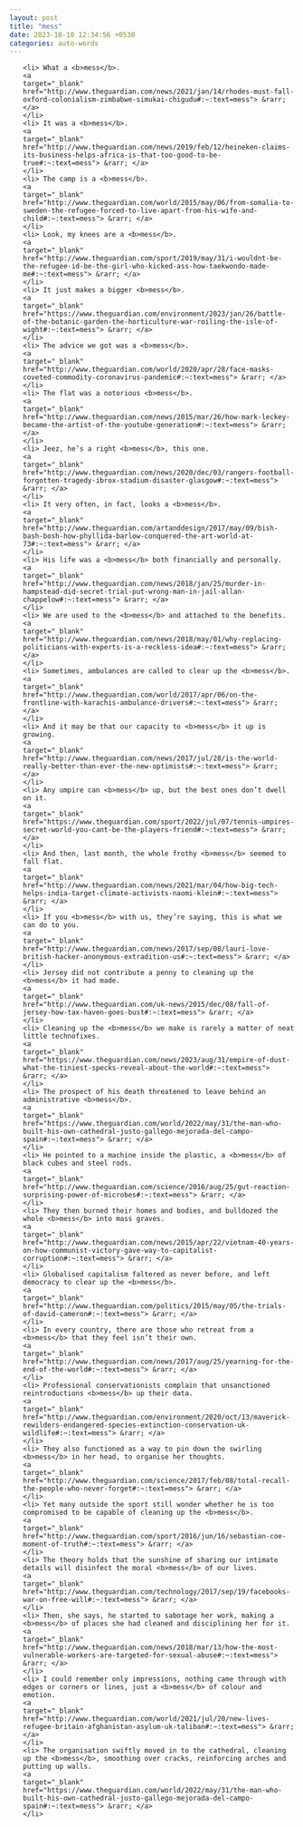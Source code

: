 ```yaml
---
layout: post
title: "mess"
date: 2023-10-10 12:34:56 +0530
categories: auto-words
---
```

<ol>

    <li> What a <b>mess</b>.
    <a 
    target="_blank" 
    href="http://www.theguardian.com/news/2021/jan/14/rhodes-must-fall-oxford-colonialism-zimbabwe-simukai-chigudu#:~:text=mess"> &rarr; </a>
    </li>
    <li> It was a <b>mess</b>.
    <a 
    target="_blank" 
    href="http://www.theguardian.com/news/2019/feb/12/heineken-claims-its-business-helps-africa-is-that-too-good-to-be-true#:~:text=mess"> &rarr; </a>
    </li>
    <li> The camp is a <b>mess</b>.
    <a 
    target="_blank" 
    href="http://www.theguardian.com/world/2015/may/06/from-somalia-to-sweden-the-refugee-forced-to-live-apart-from-his-wife-and-child#:~:text=mess"> &rarr; </a>
    </li>
    <li> Look, my knees are a <b>mess</b>.
    <a 
    target="_blank" 
    href="http://www.theguardian.com/sport/2019/may/31/i-wouldnt-be-the-refugee-id-be-the-girl-who-kicked-ass-how-taekwondo-made-me#:~:text=mess"> &rarr; </a>
    </li>
    <li> It just makes a bigger <b>mess</b>.
    <a 
    target="_blank" 
    href="https://www.theguardian.com/environment/2023/jan/26/battle-of-the-botanic-garden-the-horticulture-war-roiling-the-isle-of-wight#:~:text=mess"> &rarr; </a>
    </li>
    <li> The advice we got was a <b>mess</b>.
    <a 
    target="_blank" 
    href="http://www.theguardian.com/world/2020/apr/28/face-masks-coveted-commodity-coronavirus-pandemic#:~:text=mess"> &rarr; </a>
    </li>
    <li> The flat was a notorious <b>mess</b>.
    <a 
    target="_blank" 
    href="http://www.theguardian.com/news/2015/mar/26/how-mark-leckey-became-the-artist-of-the-youtube-generation#:~:text=mess"> &rarr; </a>
    </li>
    <li> Jeez, he’s a right <b>mess</b>, this one.
    <a 
    target="_blank" 
    href="http://www.theguardian.com/news/2020/dec/03/rangers-football-forgotten-tragedy-ibrox-stadium-disaster-glasgow#:~:text=mess"> &rarr; </a>
    </li>
    <li> It very often, in fact, looks a <b>mess</b>.
    <a 
    target="_blank" 
    href="http://www.theguardian.com/artanddesign/2017/may/09/bish-bash-bosh-how-phyllida-barlow-conquered-the-art-world-at-73#:~:text=mess"> &rarr; </a>
    </li>
    <li> His life was a <b>mess</b> both financially and personally.
    <a 
    target="_blank" 
    href="http://www.theguardian.com/news/2018/jan/25/murder-in-hampstead-did-secret-trial-put-wrong-man-in-jail-allan-chappelow#:~:text=mess"> &rarr; </a>
    </li>
    <li> We are used to the <b>mess</b> and attached to the benefits.
    <a 
    target="_blank" 
    href="http://www.theguardian.com/news/2018/may/01/why-replacing-politicians-with-experts-is-a-reckless-idea#:~:text=mess"> &rarr; </a>
    </li>
    <li> Sometimes, ambulances are called to clear up the <b>mess</b>.
    <a 
    target="_blank" 
    href="http://www.theguardian.com/world/2017/apr/06/on-the-frontline-with-karachis-ambulance-drivers#:~:text=mess"> &rarr; </a>
    </li>
    <li> And it may be that our capacity to <b>mess</b> it up is growing.
    <a 
    target="_blank" 
    href="http://www.theguardian.com/news/2017/jul/28/is-the-world-really-better-than-ever-the-new-optimists#:~:text=mess"> &rarr; </a>
    </li>
    <li> Any umpire can <b>mess</b> up, but the best ones don’t dwell on it.
    <a 
    target="_blank" 
    href="https://www.theguardian.com/sport/2022/jul/07/tennis-umpires-secret-world-you-cant-be-the-players-friend#:~:text=mess"> &rarr; </a>
    </li>
    <li> And then, last month, the whole frothy <b>mess</b> seemed to fall flat.
    <a 
    target="_blank" 
    href="http://www.theguardian.com/news/2021/mar/04/how-big-tech-helps-india-target-climate-activists-naomi-klein#:~:text=mess"> &rarr; </a>
    </li>
    <li> If you <b>mess</b> with us, they’re saying, this is what we can do to you.
    <a 
    target="_blank" 
    href="http://www.theguardian.com/news/2017/sep/08/lauri-love-british-hacker-anonymous-extradition-us#:~:text=mess"> &rarr; </a>
    </li>
    <li> Jersey did not contribute a penny to cleaning up the <b>mess</b> it had made.
    <a 
    target="_blank" 
    href="http://www.theguardian.com/uk-news/2015/dec/08/fall-of-jersey-how-tax-haven-goes-bust#:~:text=mess"> &rarr; </a>
    </li>
    <li> Cleaning up the <b>mess</b> we make is rarely a matter of neat little technofixes.
    <a 
    target="_blank" 
    href="https://www.theguardian.com/news/2023/aug/31/empire-of-dust-what-the-tiniest-specks-reveal-about-the-world#:~:text=mess"> &rarr; </a>
    </li>
    <li> The prospect of his death threatened to leave behind an administrative <b>mess</b>.
    <a 
    target="_blank" 
    href="https://www.theguardian.com/world/2022/may/31/the-man-who-built-his-own-cathedral-justo-gallego-mejorada-del-campo-spain#:~:text=mess"> &rarr; </a>
    </li>
    <li> He pointed to a machine inside the plastic, a <b>mess</b> of black cubes and steel rods.
    <a 
    target="_blank" 
    href="http://www.theguardian.com/science/2016/aug/25/gut-reaction-surprising-power-of-microbes#:~:text=mess"> &rarr; </a>
    </li>
    <li> They then burned their homes and bodies, and bulldozed the whole <b>mess</b> into mass graves.
    <a 
    target="_blank" 
    href="http://www.theguardian.com/news/2015/apr/22/vietnam-40-years-on-how-communist-victory-gave-way-to-capitalist-corruption#:~:text=mess"> &rarr; </a>
    </li>
    <li> Globalised capitalism faltered as never before, and left democracy to clear up the <b>mess</b>.
    <a 
    target="_blank" 
    href="http://www.theguardian.com/politics/2015/may/05/the-trials-of-david-cameron#:~:text=mess"> &rarr; </a>
    </li>
    <li> In every country, there are those who retreat from a <b>mess</b> that they feel isn’t their own.
    <a 
    target="_blank" 
    href="http://www.theguardian.com/news/2017/aug/25/yearning-for-the-end-of-the-world#:~:text=mess"> &rarr; </a>
    </li>
    <li> Professional conservationists complain that unsanctioned reintroductions <b>mess</b> up their data.
    <a 
    target="_blank" 
    href="http://www.theguardian.com/environment/2020/oct/13/maverick-rewilders-endangered-species-extinction-conservation-uk-wildlife#:~:text=mess"> &rarr; </a>
    </li>
    <li> They also functioned as a way to pin down the swirling <b>mess</b> in her head, to organise her thoughts.
    <a 
    target="_blank" 
    href="http://www.theguardian.com/science/2017/feb/08/total-recall-the-people-who-never-forget#:~:text=mess"> &rarr; </a>
    </li>
    <li> Yet many outside the sport still wonder whether he is too compromised to be capable of cleaning up the <b>mess</b>.
    <a 
    target="_blank" 
    href="http://www.theguardian.com/sport/2016/jun/16/sebastian-coe-moment-of-truth#:~:text=mess"> &rarr; </a>
    </li>
    <li> The theory holds that the sunshine of sharing our intimate details will disinfect the moral <b>mess</b> of our lives.
    <a 
    target="_blank" 
    href="http://www.theguardian.com/technology/2017/sep/19/facebooks-war-on-free-will#:~:text=mess"> &rarr; </a>
    </li>
    <li> Then, she says, he started to sabotage her work, making a <b>mess</b> of places she had cleaned and disciplining her for it.
    <a 
    target="_blank" 
    href="http://www.theguardian.com/news/2018/mar/13/how-the-most-vulnerable-workers-are-targeted-for-sexual-abuse#:~:text=mess"> &rarr; </a>
    </li>
    <li> I could remember only impressions, nothing came through with edges or corners or lines, just a <b>mess</b> of colour and emotion.
    <a 
    target="_blank" 
    href="http://www.theguardian.com/world/2021/jul/20/new-lives-refugee-britain-afghanistan-asylum-uk-taliban#:~:text=mess"> &rarr; </a>
    </li>
    <li> The organisation swiftly moved in to the cathedral, cleaning up the <b>mess</b>, smoothing over cracks, reinforcing arches and putting up walls.
    <a 
    target="_blank" 
    href="https://www.theguardian.com/world/2022/may/31/the-man-who-built-his-own-cathedral-justo-gallego-mejorada-del-campo-spain#:~:text=mess"> &rarr; </a>
    </li>